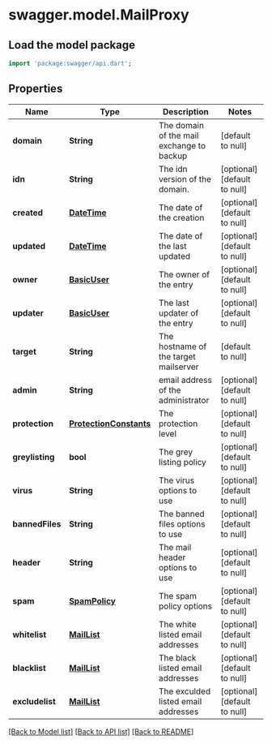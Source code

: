 # swagger.model.MailProxy

## Load the model package
```dart
import 'package:swagger/api.dart';
```

## Properties
Name | Type | Description | Notes
------------ | ------------- | ------------- | -------------
**domain** | **String** | The domain of the mail exchange to backup | [default to null]
**idn** | **String** | The idn version of the domain. | [optional] [default to null]
**created** | [**DateTime**](DateTime.md) | The date of the creation | [optional] [default to null]
**updated** | [**DateTime**](DateTime.md) | The date of the last updated | [optional] [default to null]
**owner** | [**BasicUser**](BasicUser.md) | The owner of the entry | [optional] [default to null]
**updater** | [**BasicUser**](BasicUser.md) | The last updater of the entry | [optional] [default to null]
**target** | **String** | The hostname of the target mailserver | [default to null]
**admin** | **String** | email address of the administrator | [optional] [default to null]
**protection** | [**ProtectionConstants**](ProtectionConstants.md) | The protection level | [optional] [default to null]
**greylisting** | **bool** | The grey listing policy | [optional] [default to null]
**virus** | **String** | The virus options to use | [optional] [default to null]
**bannedFiles** | **String** | The banned files options to use | [optional] [default to null]
**header** | **String** | The mail header options to use | [optional] [default to null]
**spam** | [**SpamPolicy**](SpamPolicy.md) | The spam policy options | [optional] [default to null]
**whitelist** | [**MailList**](MailList.md) | The white listed email addresses | [optional] [default to null]
**blacklist** | [**MailList**](MailList.md) | The black listed email addresses | [optional] [default to null]
**excludelist** | [**MailList**](MailList.md) | The exculded listed email addresses | [optional] [default to null]

[[Back to Model list]](../README.md#documentation-for-models) [[Back to API list]](../README.md#documentation-for-api-endpoints) [[Back to README]](../README.md)



